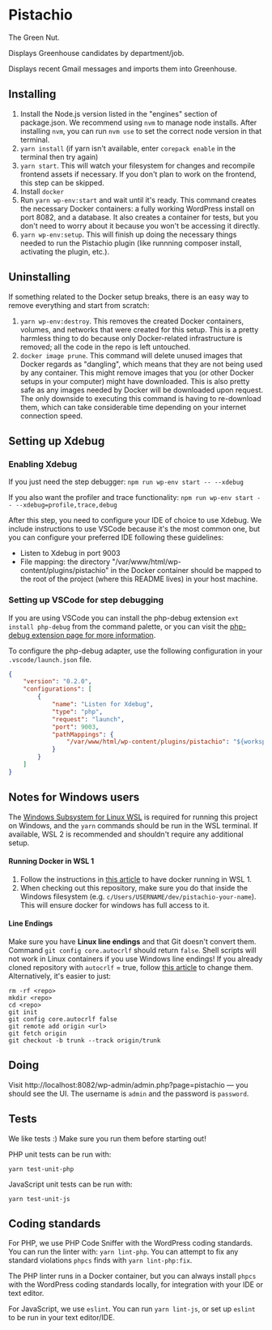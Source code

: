 <!-- @format -->

# Pistachio

The Green Nut.

Displays Greenhouse candidates by department/job.

Displays recent Gmail messages and imports them into Greenhouse.

## Installing

1. Install the Node.js version listed in the "engines" section of package.json. We recommend using `nvm` to manage node installs. After installing `nvm`, you can run `nvm use` to set the correct node version in that terminal.
2. `yarn install` (if yarn isn't available, enter `corepack enable` in the terminal then try again)
3. `yarn start`. This will watch your filesystem for changes and recompile frontend assets if necessary. If you don't plan to work on the frontend, this step can be skipped.
4. Install `docker`
5. Run `yarn wp-env:start` and wait until it's ready. This command creates the necessary Docker containers: a fully working WordPress install on port 8082, and a database. It also creates a container for tests, but you don't need to worry about it because you won't be accessing it directly.
6. `yarn wp-env:setup`. This will finish up doing the necessary things needed to run the Pistachio plugin (like runnning composer install, activating the plugin, etc.).

## Uninstalling

If something related to the Docker setup breaks, there is an easy way to remove everything and start from scratch:

1. `yarn wp-env:destroy`. This removes the created Docker containers, volumes, and networks that were created for this setup. This is a pretty harmless thing to do because only Docker-related infrastructure is removed; all the code in the repo is left untouched.
2. `docker image prune`. This command will delete unused images that Docker regards as "dangling", which means that they are not being used by any container. This might remove images that you (or other Docker setups in your computer) might have downloaded. This is also pretty safe as any images needed by Docker will be downloaded upon request. The only downside to executing this command is having to re-download them, which can take considerable time depending on your internet connection speed.

## Setting up Xdebug

### Enabling Xdebug

If you just need the step debugger: `npm run wp-env start -- --xdebug`

If you also want the profiler and trace functionality:  `npm run wp-env start -- --xdebug=profile,trace,debug`

After this step, you need to configure your IDE of choice to use Xdebug. We include instructions to use VSCode because it's the most common one, but you can configure your preferred IDE following these guidelines:

- Listen to Xdebug in port 9003
- File mapping: the directory "/var/www/html/wp-content/plugins/pistachio" in the Docker container should be mapped to the root of the project (where this README lives) in your host machine. 


### Setting up VSCode for step debugging 

If you are using VSCode you can install the php-debug extension `ext install php-debug` from the command palette, or you can visit the [php-debug  extension page for more information](https://marketplace.visualstudio.com/items?itemName=xdebug.php-debug).

To configure the php-debug adapter, use the following configuration in your `.vscode/launch.json` file. 

```json
{
	"version": "0.2.0",
	"configurations": [
		{
			"name": "Listen for Xdebug",
			"type": "php",
			"request": "launch",
			"port": 9003,
			"pathMappings": {
				"/var/www/html/wp-content/plugins/pistachio": "${workspaceFolder}"
			}
		}
	]
}
```

## Notes for Windows users

The [Windows Subsystem for Linux WSL](https://docs.microsoft.com/en-us/windows/wsl/install-win10) is required for running this project on Windows, and the `yarn` commands should be run in the WSL terminal.
If available, WSL 2 is recommended and shouldn't require any additional setup.

#### Running Docker in WSL 1
1. Follow the instructions in [this article](https://nickjanetakis.com/blog/setting-up-docker-for-windows-and-wsl-to-work-flawlessly) to have docker running in WSL 1.
2. When checking out this repository, make sure you do that inside the Windows filesystem (e.g. `c/Users/USERNAME/dev/pistachio-your-name`). This will ensure docker for windows has full access to it.

#### Line Endings
Make sure you have **Linux line endings** and that Git doesn't convert them. Command `git config core.autocrlf` should return `false`. Shell scripts will not work in Linux containers if you use Windows line endings!
If you already cloned repository with `autocrlf` = true, follow [this article](https://help.github.com/en/articles/dealing-with-line-endings#refreshing-a-repository-after-changing-line-endings) to change them.
Alternatively, it's easier to just:

```
rm -rf <repo>
mkdir <repo>
cd <repo>
git init
git config core.autocrlf false
git remote add origin <url>
git fetch origin
git checkout -b trunk --track origin/trunk
```

## Doing

Visit http://localhost:8082/wp-admin/admin.php?page=pistachio — you should see the UI. The username is `admin` and the password is `password`.

## Tests

We like tests :) Make sure you run them before starting out!

PHP unit tests can be run with:

`yarn test-unit-php`

JavaScript unit tests can be run with:

`yarn test-unit-js`

## Coding standards

For PHP, we use PHP Code Sniffer with the WordPress coding standards. You can run the linter
with: `yarn lint-php`. You can attempt to fix any standard violations `phpcs` finds with
`yarn lint-php:fix`.

The PHP linter runs in a Docker container, but you can always install `phpcs` with the WordPress
coding standards locally, for integration with your IDE or text editor.

For JavaScript, we use `eslint`. You can run `yarn lint-js`, or set up `eslint` to be run in your
text editor/IDE.
